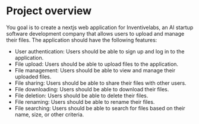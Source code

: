 # Project overview
You goal is to create a nextjs web application for Inventivelabs, an AI startup software development company that allows users to upload and manage their files. The application should have the following features:
- User authentication: Users should be able to sign up and log in to the application.
- File upload: Users should be able to upload files to the application.
- File management: Users should be able to view and manage their uploaded files.
- File sharing: Users should be able to share their files with other users.
- File downloading: Users should be able to download their files.
- File deletion: Users should be able to delete their files.
- File renaming: Users should be able to rename their files.
- File searching: Users should be able to search for files based on their name, size, or other criteria.